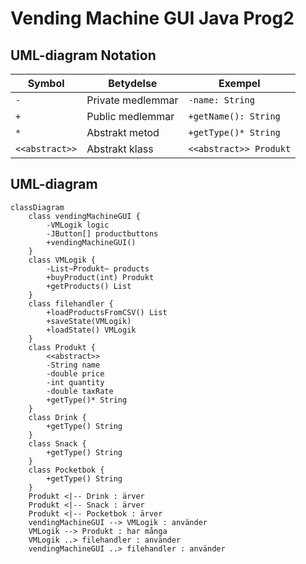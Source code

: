 # Vending Machine GUI Java Prog2

## UML-diagram Notation
| Symbol | Betydelse | Exempel |
|--------|-----------|---------|
| `-` | Private medlemmar | `-name: String` |
| `+` | Public medlemmar | `+getName(): String` |
| `*` | Abstrakt metod | `+getType()* String` |
| `<<abstract>>` | Abstrakt klass | `<<abstract>> Produkt` |

## UML-diagram
```mermaid
classDiagram
    class vendingMachineGUI {
        -VMLogik logic
        -JButton[] productbuttons
        +vendingMachineGUI()
    }
    class VMLogik {
        -List~Produkt~ products
        +buyProduct(int) Produkt
        +getProducts() List
    }
    class filehandler {
        +loadProductsFromCSV() List
        +saveState(VMLogik)
        +loadState() VMLogik
    }
    class Produkt {
        <<abstract>>
        -String name
        -double price
        -int quantity
        -double taxRate
        +getType()* String
    }
    class Drink {
        +getType() String
    }
    class Snack {
        +getType() String
    }
    class Pocketbok {
        +getType() String
    }
    Produkt <|-- Drink : ärver
    Produkt <|-- Snack : ärver
    Produkt <|-- Pocketbok : ärver
    vendingMachineGUI --> VMLogik : använder
    VMLogik --> Produkt : har många
    VMLogik ..> filehandler : använder
    vendingMachineGUI ..> filehandler : använder
